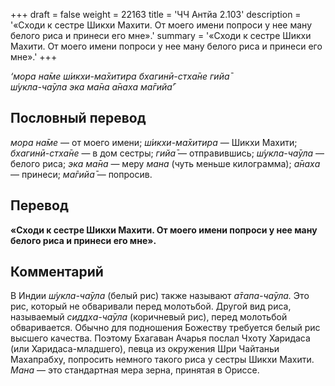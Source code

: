 +++
draft = false
weight = 22163
title = 'ЧЧ Антйа 2.103'
description = '«Сходи к сестре Шикхи Махити. От моего имени попроси у нее ману белого риса и принеси его мне».'
summary = '«Сходи к сестре Шикхи Махити. От моего имени попроси у нее ману белого риса и принеси его мне».'
+++

_‘мора на̄ме ш́икхи-ма̄хитира бхагинӣ-стха̄не гийа̄  
ш́укла-ча̄ула эка ма̄на а̄наха ма̄гийа̄’_

## Пословный перевод

_мора_ _на̄ме_ — от моего имени; _ш́икхи_\-_ма̄хитира_ — Шикхи Махити; _бхагинӣ_\-_стха̄не_ — в дом сестры; _гийа̄_ — отправившись; _ш́укла_\-_ча̄ула_ — белого риса; _эка_ _ма̄на_ — меру _мана_ (чуть меньше килограмма); _а̄наха_ — принеси; _ма̄гийа̄_ — попросив.

## Перевод

**«Сходи к сестре Шикхи Махити. От моего имени попроси у нее ману белого риса и принеси его мне».**

## Комментарий

В Индии _ш́укла-ча̄ула_ (белый рис) также называют _а̄тапа-ча̄ула._ Это рис, который не обваривали перед молотьбой. Другой вид риса, называемый _сиддха-ча̄ула_ (коричневый рис), перед молотьбой обваривается. Обычно для подношения Божеству требуется белый рис высшего качества. Поэтому Бхагаван Ачарья послал Чхоту Харидаса (или Харидаса-младшего), певца из окружения Шри Чайтаньи Махапрабху, попросить немного такого риса у сестры Шикхи Махити. _Мана_ — это стандартная мера зерна, принятая в Ориссе.
